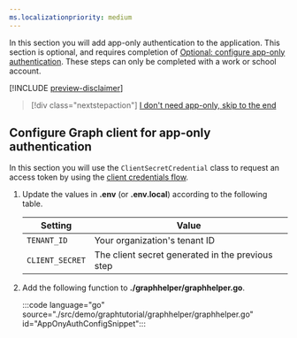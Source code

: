 ```yaml
---
ms.localizationpriority: medium
---
```


<!-- markdownlint-disable MD041 -->

In this section you will add app-only authentication to the application. This section is optional, and requires completion of [Optional: configure app-only authentication](?tutorial-step=7). These steps can only be completed with a work or school account.

[!INCLUDE [preview-disclaimer](preview-disclaimer.md)]

> [!div class="nextstepaction"]
> [I don't need app-only, skip to the end](?tutorial-step=10)

## Configure Graph client for app-only authentication

In this section you will use the `ClientSecretCredential` class to request an access token by using the [client credentials flow](/azure/active-directory/develop/v2-oauth2-client-creds-grant-flow).

1. Update the values in **.env** (or **.env.local**) according to the following table.

    | Setting | Value |
    |---------|-------|
    | `TENANT_ID` | Your organization's tenant ID |
    | `CLIENT_SECRET` | The client secret generated in the previous step |

1. Add the following function to **./graphhelper/graphhelper.go**.

    :::code language="go" source="./src/demo/graphtutorial/graphhelper/graphhelper.go" id="AppOnyAuthConfigSnippet":::
